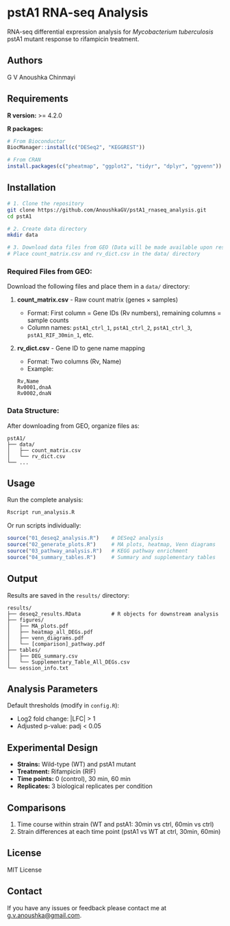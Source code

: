 # pstA1 RNA-seq Analysis

RNA-seq differential expression analysis for *Mycobacterium tuberculosis* pstA1 mutant response to rifampicin treatment.


## Authors
G V Anoushka Chinmayi

## Requirements

**R version:** >= 4.2.0

**R packages:**
```r
# From Bioconductor
BiocManager::install(c("DESeq2", "KEGGREST"))

# From CRAN
install.packages(c("pheatmap", "ggplot2", "tidyr", "dplyr", "ggvenn"))
```

## Installation

```bash
# 1. Clone the repository
git clone https://github.com/AnoushkaGV/pstA1_rnaseq_analysis.git
cd pstA1

# 2. Create data directory
mkdir data

# 3. Download data files from GEO (Data will be made available upon resumption of submissions)
# Place count_matrix.csv and rv_dict.csv in the data/ directory
```

### Required Files from GEO:

Download the following files and place them in a `data/` directory:

1. **count_matrix.csv** - Raw count matrix (genes × samples)
   - Format: First column = Gene IDs (Rv numbers), remaining columns = sample counts
   - Column names: `pstA1_ctrl_1`, `pstA1_ctrl_2`, `pstA1_ctrl_3`, `pstA1_RIF_30min_1`, etc.

2. **rv_dict.csv** - Gene ID to gene name mapping
   - Format: Two columns (Rv, Name)
   - Example:
   ```
   Rv,Name
   Rv0001,dnaA
   Rv0002,dnaN
   ```

### Data Structure:

After downloading from GEO, organize files as:
```
pstA1/
├── data/
│   ├── count_matrix.csv
│   └── rv_dict.csv
└── ...
```

## Usage

Run the complete analysis:

```bash
Rscript run_analysis.R
```

Or run scripts individually:

```r
source("01_deseq2_analysis.R")    # DESeq2 analysis
source("02_generate_plots.R")     # MA plots, heatmap, Venn diagrams
source("03_pathway_analysis.R")   # KEGG pathway enrichment
source("04_summary_tables.R")     # Summary and supplementary tables
```

## Output

Results are saved in the `results/` directory:

```
results/
├── deseq2_results.RData          # R objects for downstream analysis
├── figures/
│   ├── MA_plots.pdf
│   ├── heatmap_all_DEGs.pdf
│   ├── venn_diagrams.pdf
│   └── [comparison]_pathway.pdf
├── tables/
│   ├── DEG_summary.csv
│   └── Supplementary_Table_All_DEGs.csv
└── session_info.txt
```

## Analysis Parameters

Default thresholds (modify in `config.R`):
- Log2 fold change: |LFC| > 1
- Adjusted p-value: padj < 0.05

## Experimental Design

- **Strains:** Wild-type (WT) and pstA1 mutant
- **Treatment:** Rifampicin (RIF)
- **Time points:** 0 (control), 30 min, 60 min
- **Replicates:** 3 biological replicates per condition

## Comparisons

1. Time course within strain (WT and pstA1: 30min vs ctrl, 60min vs ctrl)
2. Strain differences at each time point (pstA1 vs WT at ctrl, 30min, 60min)

## License

MIT License

## Contact

If you have any issues or feedback please contact me at g.v.anoushka@gmail.com.

